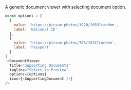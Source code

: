 A generic document viewer with selecting document option.

```js
const options = [
  {
    value: 'https://picsum.photos/1920/1080?random',
    label: 'National ID'
  },
  {
    value: 'https://picsum.photos/768/1024?random',
    label: 'Passport'
  }
]
;<DocumentViewer
  title="Supporting Documents"
  tagline="Select to Preview"
  options={options}
  icon={<SupportingDocument />}
/>
```
